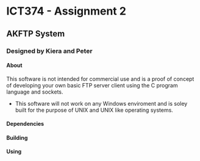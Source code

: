 # ICT374 - Assignment 2
## AKFTP System
### Designed by Kiera and Peter

#### About
This software is not intended for commercial use and is a proof of concept of developing your own basic FTP server client using the C program language and sockets. 

* This software will not work on any Windows enviroment and is soley built for the purpose of UNIX and UNIX like operating systems.

#### Dependencies

#### Building

#### Using
